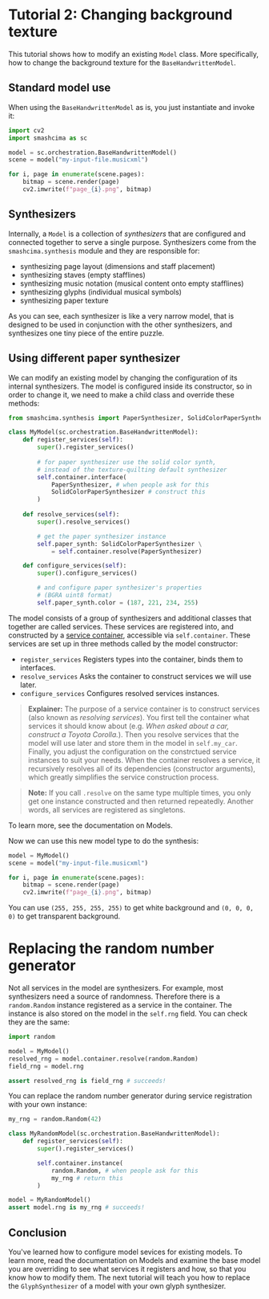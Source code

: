 # Tutorial 2: Changing background texture

This tutorial shows how to modify an existing `Model` class. More specifically, how to change the background texture for the `BaseHandwrittenModel`.


## Standard model use

When using the `BaseHandwrittenModel` as is, you just instantiate and invoke it:

```py
import cv2
import smashcima as sc

model = sc.orchestration.BaseHandwrittenModel()
scene = model("my-input-file.musicxml")

for i, page in enumerate(scene.pages):
    bitmap = scene.render(page)
    cv2.imwrite(f"page_{i}.png", bitmap)
```


## Synthesizers

Internally, a `Model` is a collection of *synthesizers* that are configured and connected together to serve a single purpose. Synthesizers come from the `smashcima.synthesis` module and they are responsible for:

- synthesizing page layout (dimensions and staff placement)
- synthesizing staves (empty stafflines)
- synthesizing music notation (musical content onto empty stafflines)
- synthesizing glyphs (individual musical symbols)
- synthesizing paper texture

As you can see, each synthesizer is like a very narrow model, that is designed to be used in conjunction with the other synthesizers, and synthesizes one tiny piece of the entire puzzle.


## Using different paper synthesizer

We can modify an existing model by changing the configuration of its internal synthesizers. The model is configured inside its constructor, so in order to change it, we need to make a child class and override these methods:

```py
from smashcima.synthesis import PaperSynthesizer, SolidColorPaperSynthesizer

class MyModel(sc.orchestration.BaseHandwrittenModel):
    def register_services(self):
        super().register_services()
        
        # for paper synthesizer use the solid color synth,
        # instead of the texture-quilting default synthesizer
        self.container.interface(
            PaperSynthesizer, # when people ask for this
            SolidColorPaperSynthesizer # construct this
        )
    
    def resolve_services(self):
        super().resolve_services()

        # get the paper synthesizer instance
        self.paper_synth: SolidColorPaperSynthesizer \
            = self.container.resolve(PaperSynthesizer)

    def configure_services(self):
        super().configure_services()

        # and configure paper synthesizer's properties
        # (BGRA uint8 format)
        self.paper_synth.color = (187, 221, 234, 255)
```

The model consists of a group of synthesizers and additional classes that together are called services. These services are registered into, and constructed by a [service container](https://www.cosmicpython.com/book/chapter_13_dependency_injection.html), accessible via `self.container`. These services are set up in three methods called by the model constructor:

- `register_services` Registers types into the container, binds them to interfaces.
- `resolve_services` Asks the container to construct services we will use later.
- `configure_services` Configures resolved services instances.

> **Explainer:** The purpose of a service container is to construct services (also known as *resolving services*). You first tell the container what services it should know about (e.g. *When asked about a car, construct a Toyota Corolla.*). Then you resolve services that the model will use later and store them in the model in `self.my_car`. Finally, you adjust the configuration on the constrctued service instances to suit your needs. When the container resolves a service, it recursively resolves all of its dependencies (constructor arguments), which greatly simplifies the service construction process.

> **Note:** If you call `.resolve` on the same type multiple times, you only
get one instance constructed and then returned repeatedly. Another words, all services are registered as singletons.

To learn more, see the documentation on Models.

Now we can use this new model type to do the synthesis:

```py
model = MyModel()
scene = model("my-input-file.musicxml")

for i, page in enumerate(scene.pages):
    bitmap = scene.render(page)
    cv2.imwrite(f"page_{i}.png", bitmap)
```

You can use `(255, 255, 255, 255)` to get white background and `(0, 0, 0, 0)` to get transparent background.


# Replacing the random number generator

Not all services in the model are synthesizers. For example, most synthesizers need a source of randomness. Therefore there is a `random.Random` instance registered as a service in the container. The instance is also stored on the model in the `self.rng` field. You can check they are the same:

```py
import random

model = MyModel()
resolved_rng = model.container.resolve(random.Random)
field_rng = model.rng

assert resolved_rng is field_rng # succeeds!
```

You can replace the random number generator during service registration with your own instance:

```py
my_rng = random.Random(42)

class MyRandomModel(sc.orchestration.BaseHandwrittenModel):
    def register_services(self):
        super().register_services()

        self.container.instance(
            random.Random, # when people ask for this
            my_rng # return this
        )

model = MyRandomModel()
assert model.rng is my_rng # succeeds!
```


## Conclusion

You've learned how to configure model sevices for existing models. To learn more, read the documentation on Models and examine the base model you are overriding to see what services it registers and how, so that you know how to modify them. The next tutorial will teach you how to replace the `GlyphSynthesizer` of a model with your own glyph synthesizer.
